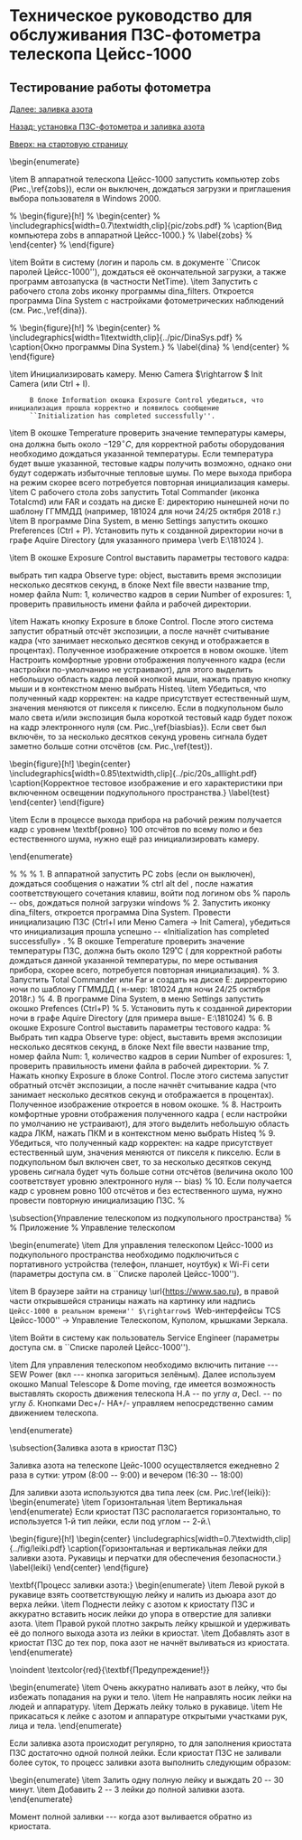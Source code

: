 # Техническое руководство для обслуживания ПЗС-фотометра телескопа Цейсс-1000

## Тестирование работы фотометра


[Далее: заливка азота](Azot.md)

[Назад: установка ПЗС-фотометра и заливка азота](Setupv3.md)

[Вверх: на стартовую страницу](index.md)


 
  \begin{enumerate}
  
 \item В аппаратной телескопа Цейсс-1000 запустить компьютер zobs (Рис.\,\ref{zobs}), если он выключен, дождаться загрузки и приглашения выбора пользователя в Windows 2000.


% \begin{figure}[h!]
% \begin{center}
%  \includegraphics[width=0.7\textwidth,clip]{pic/zobs.pdf}
%  \caption{Вид компьютера zobs в аппаратной Цейсс-1000.}
% \label{zobs}
% \end{center}
% \end{figure}   
 
 \item Войти в систему (логин и пароль см. в документе ``Список паролей Цейсс-1000''), дождаться её окончательной загрузки, а также программ автозапуска (в частности NetTime).
 \item Запустить с рабочего стола zobs иконку программы dina\_filters. Откроется программа Dina System с настройками фотометрических наблюдений
 (cм. Рис.\,\ref{dina}).
 
% \begin{figure}[h!]
% \begin{center}
%  \includegraphics[width=1\textwidth,clip]{../pic/DinaSys.pdf}
%  \caption{Окно программы Dina System.}
% \label{dina}
% \end{center}
% \end{figure}    

 \item Инициализировать камеру. Меню Camera $\rightarrow $ Init Camera (или Ctrl + I). 
         
         В блоке Information окошка Exposure Control убедиться, что инициализация прошла корректно и появилось сообщение 
         ``Initialization has completed successfully''.
 \item В окошке Temperature проверить значение температуры камеры, она должна быть около $-129^\circ C$, 
        для корректной работы оборудования необходимо дождаться указанной температуры. Если температура будет выше указанной, тестовые кадры получить возможно, однако они будут содержать избыточные тепловые шумы.
       По мере выхода прибора на режим скорее всего потребуется повторная инициализация камеры.
 \item С рабочего стола zobs запустить Total Commander (иконка Totalcmd) или FAR 
        и создать на диске E: директорию нынешней ночи по шаблону ГГММДД (например, 181024 для ночи 24/25 октября 2018 г.)
 \item В программе Dina System, в меню Settings запустить окошко Preferences (Ctrl + P).
 Установить путь к созданной директории ночи  в графе Aquire Directory (для указанного примера \verb E:\181024 ).
            
 \item В окошке Exposure Control выставить параметры тестового кадра:
 
выбрать тип кадра Observe type: object, выставить время экспозиции несколько десятков секунд,
в блоке Next file ввести название tmp, номер файла Num: 1, количество кадров в серии Number of exposures: 1, проверить правильность имени файла и рабочей директории.
            
 \item Нажать кнопку Exposure в блоке Control. После этого система запустит обратный отсчёт экспозиции, а после начнёт считывание кадра (что занимает несколько десятков секунд и отображается в процентах). 
              Полученное изображение откроется в новом окошке.
 \item Настроить комфортные уровни отображения полученного кадра (если настройки по-умолчанию не устраивают), 
       для этого выделить небольшую область кадра левой кнопкой мыши, нажать правую кнопку мыши и в контекстном меню выбрать Histeq.
 \item Убедиться, что полученный кадр корректен: на кадре присутствует естественный шум, значения меняются от пикселя к пикселю. 
       Если в подкупольном было мало света и/или экспозиция была короткой тестовый кадр будет похож на кадр электронного нуля (см. Рис.\,\ref{biasbias}).
       Если свет был включён, то за несколько десятков секунд уровень сигнала будет заметно больше сотни отсчётов (см. Рис.\,\ref{test}).
         
\begin{figure}[h!]
\begin{center}
 \includegraphics[width=0.85\textwidth,clip]{../pic/20s_alllight.pdf}
 \caption{Корректное тестовое изображение и его характеристики при включенном освещении подкупольного пространства.}
\label{test}
\end{center}
\end{figure}        
         
         
         
 \item Если в процессе выхода прибора на рабочий режим получается кадр с уровнем \textbf{ровно} 100 отсчётов по всему полю и без естественного шума, нужно ещё раз инициализировать камеру.
              
  \end{enumerate}
 
% 
% 
% 1. В аппаратной запустить РС zobs (если он выключен), дождаться сообщения о нажатии
%  ctrl alt del , после нажатия соответствующего сочетания клавиш, войти под логином obs 
% пароль -- obs, дождаться полной загрузки windows
% 2. Запустить иконку dina_filters, откроется программа Dina System. Провести инициализацию ПЗС (Ctrl+I или Меню Camera -> Init Camera), убедиться что инициализация прошла успешно -- «Initialization has completed successfully» . 
% В окошке Temperature проверить значение температуры ПЗС, должна быть около 129˚С ( для корректной работы дождаться данной указанной температуры, по мере остывания прибора, скорее всего, потребуется повторная инициализация).
% 3. Запустить Total Commander или Far и создать на диске Е: дирректорию ночи по шаблону ГГММДД ( н-мер: 181024 для ночи 24/25 октября 2018г.)
% 4. В программе Dina System, в меню Settings запустить окошко Prefences (Ctrl+P)
% 5. Установить  путь к созданной директории ночи в графе Aquire Directory (для примера выше- E:\181024)
% 6. В окошке Exposure Control выставить параметры тестового кадра:
% Выбрать тип кадра Observe type: object, выставить время экспозиции несколько десятков секунд, в блоке Next file ввести название tmp, номер файла Num: 1, количество кадров в серии Number of exposures:  1, проверить правильность имени файла в рабочей директории.
% 7. Нажать кнопку Exposure в блоке Control. После этого система запустит обратный отсчёт экспозиции, а после начнёт считывание кадра (что занимает несколько десятков секунд и отображается в процентах). Полученное изображение откроется в новом окошке.
% 8. Настроить комфортные уровни отображения полученного кадра ( если настройки по умолчанию не устраивают), для этого выделить небольшую область кадра ЛКМ, нажать ПКМ и в контекстном меню выбрать Histeq
% 9. Убедиться, что полученный кадр корректен: на кадре присутствует естественный шум, значения меняются от пикселя к пикселю. Если в подкупольном был включен свет, то за несколько десятков секунд уровень сигнала будет чуть больше сотни отсчётов (величина около 100 соответствует уровню электронного нуля -- bias)
% 10. Если получается кадр с уровнем ровно 100 отсчётов и без естественного шума, нужно провести повторную инициализацию ПЗС.
% 

\subsection{Управление телескопом из подкупольного пространства}
% 
% Приложение
% Управление телескопом


\begin{enumerate}
 \item Для управления телескопом Цейсс-1000 из подкупольного пространства необходимо подключиться с портативного устройства (телефон, планшет, ноутбук) 
к Wi-Fi сети (параметры доступа см. в ``Списке паролей Цейсс-1000'').

 \item В браузере зайти на страницу \url{https://www.sao.ru}, в правой части открывшейся страницы нажать на картинку или надпись 
``Цейсс-1000 в реальном времени'' $\rightarrow$ ``Web-интерфейсы TCS Цейсс-1000'' $\rightarrow$ Управление Телескопом, Куполом, крышками Зеркала.

 \item Войти в систему как пользователь Service Engineer (параметры доступа см. в ``Списке паролей Цейсс-1000'').

 \item Для управления телескопом необходимо включить питание --- SEW Power (вкл --- кнопка загориться зелёным).
Далее используем окошко Manual Telescope \& Dome moving, где имеется возможность выставлять скорость движения телескопа 
Н.А -- по углу $\alpha$, Decl. -- по углу $\delta$. Кнопками Dec+/-  HA+/- управляем непосредственно самим движением телескопа.

 
\end{enumerate}



\subsection{Заливка азота в криостат ПЗС}



Заливка азота на телескопе Цейс-1000 осуществляется ежедневно 2 раза в сутки: утром
 (8:00 -- 9:00) и вечером (16:30 -- 18:00)
 
Для заливки азота используются два типа леек (см. Рис.\ref{leiki}): 
\begin{enumerate}
 \item Горизонтальная
 \item Вертикальная
\end{enumerate}
Если криостат ПЗС располагается горизонтально, то используется 1-й тип лейки, если под углом -- 2-й.\\

\begin{figure}[h!]
\begin{center}
 \includegraphics[width=0.7\textwidth,clip]{../fig/leiki.pdf}
 \caption{Горизонтальная и вертикальная лейки для заливки азота. Рукавицы и перчатки для обеспечения безопасности.}
\label{leiki}
\end{center}
\end{figure}  

\textbf{Процесс заливки азота:}
\begin{enumerate}
 \item Левой рукой в рукавице взять соответствующую лейку и налить из дьюара азот до верха лейки.
 \item Поднести лейку с азотом к криостату ПЗС и аккуратно вставить носик лейки до упора в отверстие для заливки азота.
 \item Правой рукой плотно закрыть лейку крышкой и удерживать её до полного выхода азота из лейки в криостат. 
 \item Добавлять азот в криостат ПЗС до тех пор, пока азот не начнёт выливаться из криостата.
\end{enumerate}


\noindent
\textcolor{red}{\textbf{Предупреждение!}}

\begin{enumerate}
 \item Очень аккуратно наливать азот в лейку, что бы избежать попадания на руки и тело.
 \item Не направлять носик лейки на людей и аппаратуру.
 \item Держать лейку только в рукавице.
 \item Не прикасаться к лейке с азотом и аппаратуре открытыми участками рук, лица и тела.
\end{enumerate}


Если заливка азота происходит регулярно, то для заполнения криостата ПЗС достаточно одной полной лейки.
Если криостат ПЗС не заливали более суток, то процесс заливки азота выполнить следующим образом: 

\begin{enumerate}
\item Залить одну полную лейку и выждать 20 -- 30 минут.
\item Добавить 2 -- 3 лейки до полной заливки азота.
\end{enumerate}

Момент полной заливки --- когда азот выливается обратно из криостата.


